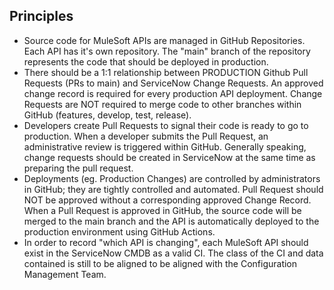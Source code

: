 ## Principles
 * Source code for MuleSoft APIs are managed in GitHub Repositories.  Each API has it's own repository.  The "main" branch of the repository represents the code that should be deployed in production.
 * There should be a 1:1 relationship between PRODUCTION Github Pull Requests (PRs to main) and ServiceNow Change Requests. An approved change record is required for every production API deployment.   Change Requests are NOT required to merge code to other branches within GitHub (features, develop, test, release).
 * Developers create Pull Requests to signal their code is ready to go to production.  When a developer submits the Pull Request, an administrative review is triggered within GitHub.  Generally speaking, change requests should be created in ServiceNow at the same time as preparing the pull request. 
 * Deployments (eg. Production Changes) are controlled by administrators in GitHub; they are tightly controlled and automated.  Pull Request should NOT be approved without a corresponding approved Change Record.  When a Pull Request is approved in GitHub, the source code will be merged to the main branch and the API is automatically deployed to the production environment using GitHub Actions.   
 * In order to record "which API is changing", each MuleSoft API should exist in the ServiceNow CMDB as a valid CI.  The class of the CI and data contained is still to be aligned to be aligned with the Configuration Management Team.

